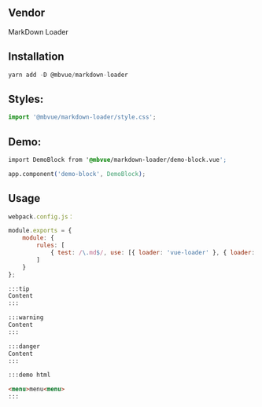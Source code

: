 ## Vendor
MarkDown Loader

## Installation
```js
yarn add -D @mbvue/markdown-loader
```

## Styles:
```js
import '@mbvue/markdown-loader/style.css';
```

## Demo:
```css
import DemoBlock from '@mbvue/markdown-loader/demo-block.vue';

app.component('demo-block', DemoBlock);
```

## Usage
```js
webpack.config.js：

module.exports = {
    module: {
        rules: [
            { test: /\.md$/, use: [{ loader: 'vue-loader' }, { loader: '@mbvue/markdown-loader' }] }
        ]
    }
};
```

```html
:::tip
Content
:::

:::warning
Content
:::

:::danger
Content
:::

:::demo html

<menu>menu<menu>
:::
```

